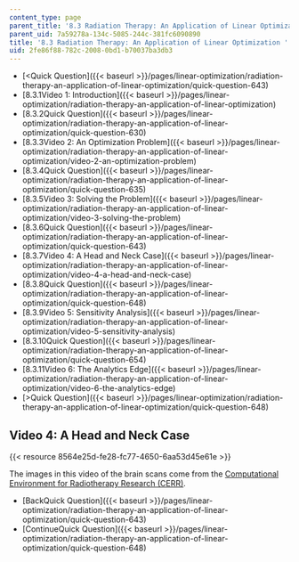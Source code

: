 ```yaml
---
content_type: page
parent_title: '8.3 Radiation Therapy: An Application of Linear Optimization '
parent_uid: 7a59278a-134c-5085-244c-381fc6090890
title: '8.3 Radiation Therapy: An Application of Linear Optimization '
uid: 2fe86f88-782c-2008-0bd1-b70037ba3db3
---
```


*   [<Quick Question]({{< baseurl >}}/pages/linear-optimization/radiation-therapy-an-application-of-linear-optimization/quick-question-643)
*   [8.3.1Video 1: Introduction]({{< baseurl >}}/pages/linear-optimization/radiation-therapy-an-application-of-linear-optimization)
*   [8.3.2Quick Question]({{< baseurl >}}/pages/linear-optimization/radiation-therapy-an-application-of-linear-optimization/quick-question-630)
*   [8.3.3Video 2: An Optimization Problem]({{< baseurl >}}/pages/linear-optimization/radiation-therapy-an-application-of-linear-optimization/video-2-an-optimization-problem)
*   [8.3.4Quick Question]({{< baseurl >}}/pages/linear-optimization/radiation-therapy-an-application-of-linear-optimization/quick-question-635)
*   [8.3.5Video 3: Solving the Problem]({{< baseurl >}}/pages/linear-optimization/radiation-therapy-an-application-of-linear-optimization/video-3-solving-the-problem)
*   [8.3.6Quick Question]({{< baseurl >}}/pages/linear-optimization/radiation-therapy-an-application-of-linear-optimization/quick-question-643)
*   [8.3.7Video 4: A Head and Neck Case]({{< baseurl >}}/pages/linear-optimization/radiation-therapy-an-application-of-linear-optimization/video-4-a-head-and-neck-case)
*   [8.3.8Quick Question]({{< baseurl >}}/pages/linear-optimization/radiation-therapy-an-application-of-linear-optimization/quick-question-648)
*   [8.3.9Video 5: Sensitivity Analysis]({{< baseurl >}}/pages/linear-optimization/radiation-therapy-an-application-of-linear-optimization/video-5-sensitivity-analysis)
*   [8.3.10Quick Question]({{< baseurl >}}/pages/linear-optimization/radiation-therapy-an-application-of-linear-optimization/quick-question-654)
*   [8.3.11Video 6: The Analytics Edge]({{< baseurl >}}/pages/linear-optimization/radiation-therapy-an-application-of-linear-optimization/video-6-the-analytics-edge)
*   [\>Quick Question]({{< baseurl >}}/pages/linear-optimization/radiation-therapy-an-application-of-linear-optimization/quick-question-648)

Video 4: A Head and Neck Case
-----------------------------

{{< resource 8564e25d-fe28-fc77-4650-6aa53d45e61e >}}

The images in this video of the brain scans come from the [Computational Environment for Radiotherapy Research (CERR)](https://github.com/cerr/CERR). 

*   [BackQuick Question]({{< baseurl >}}/pages/linear-optimization/radiation-therapy-an-application-of-linear-optimization/quick-question-643)
*   [ContinueQuick Question]({{< baseurl >}}/pages/linear-optimization/radiation-therapy-an-application-of-linear-optimization/quick-question-648)